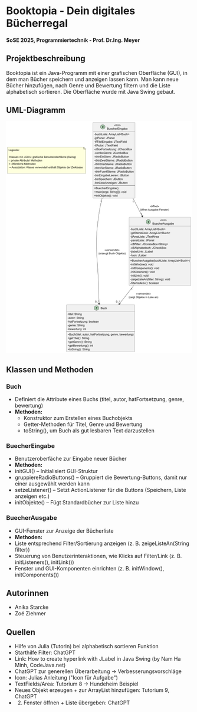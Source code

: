 # Booktopia - Dein digitales Bücherregal
#### SoSE 2025, Programmiertechnik - Prof. Dr.Ing. Meyer

## Projektbeschreibung
Booktopia ist ein Java-Programm mit einer grafischen Oberfläche (GUI), in dem man Bücher speichern und anzeigen lassen kann. Man kann neue Bücher hinzufügen, nach Genre und Bewertung filtern und die Liste alphabetisch sortieren. Die Oberfläche wurde mit Java Swing gebaut.


## UML-Diagramm
![UML-Diagramm](src/main/resources/UMLmitGUI.png)


## Klassen und Methoden

### Buch
- Definiert die Attribute eines Buchs (titel, autor, hatFortsetzung, genre, bewertung)
- **Methoden:**
    - Konstruktor zum Erstellen eines Buchobjekts
    - Getter-Methoden für Titel, Genre und Bewertung
    - toString(), um Buch als gut lesbaren Text darzustellen

### BuecherEingabe
- Benutzeroberfäche zur Eingabe neuer Bücher
-  **Methoden:**
-  initGUI() – Initialisiert GUI-Struktur
-  gruppiereRadioButtons() – Gruppiert die Bewertung-Buttons, damit nur einer ausgewählt werden kann
-  setzeListener() – Setzt ActionListener für die Buttons (Speichern, Liste anzeigen etc.)
-  initObjekte() – Fügt Standardbücher zur Liste hinzu

### BuecherAusgabe
- GUI-Fenster zur Anzeige der Bücherliste
-  **Methoden:**
-  Liste entsprechend Filter/Sortierung anzeigen (z. B. zeigeListeAn(String filter))
-  Steuerung von Benutzerinteraktionen, wie Klicks auf Filter/Link (z. B. initListeners(), initLink())
-  Fenster und GUI-Komponenten einrichten (z. B. initWindow(), initComponents())



## Autorinnen
- Anika Starcke
- Zoé Ziehmer

## Quellen
- Hilfe von Julia (Tutorin) bei alphabetisch sortieren Funktion
- Starthilfe Filter: ChatGPT
- Link: How to create hyperlink with JLabel in Java Swing (by Nam Ha Minh, CodeJava.net)
- ChatGPT zur generellen Überarbeitung -> Verbesserungsvorschläge
- Icon: Julias Anleitung ("Icon für Aufgabe")
- TextFields/Area: Tutorium 8 -> Hundeheim Beispiel
- Neues Objekt erzeugen + zur ArrayList hinzufügen: Tutorium 9, ChatGPT
- 2. Fenster öffnen + Liste übergeben: ChatGPT


